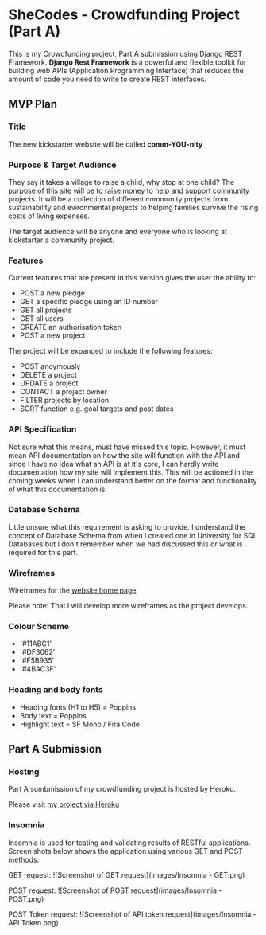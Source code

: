 # **SheCodes - Crowdfunding Project (Part A)**

This is my Crowdfunding project, Part A submission using Django REST Framework. **Django Rest Framework** is a powerful and flexible toolkit for building web APIs (Application Programming Interface) that reduces the amount of code you need to write to create REST interfaces. 

## MVP Plan 

### Title

The new kickstarter website will be called **comm-YOU-nity**

### Purpose & Target Audience

They say it takes a village to raise a child, why stop at one child? The purpose of this site will be to raise money to help and support community projects. It will be a collection of different community projects from sustainability and evironmental projects to helping families survive the rising costs of living expenses.  

The target audience will be anyone and everyone who is looking at kickstarter a community project. 

### Features

Current features that are present in this version gives the user the ability to:
- POST a new pledge
- GET a specific pledge using an ID number
- GET all projects
- GET all users
- CREATE an authorisation token
- POST a new project

The project will be expanded to include the following features: 
- POST anoymously 
- DELETE a project
- UPDATE a project
- CONTACT a project owner
- FILTER projects by location 
- SORT function e.g. goal targets and post dates

### API Specification

Not sure what this means, must have missed this topic. However, it must mean API documentation on how the site will function with the API and since I have no idea what an API is at it's core, I can hardly write documentation how my site will implement this. This will be actioned in the coming weeks when I can understand better on the format and functionality of what this documentation is. 

### Database Schema

Little unsure what this requirement is asking to provide. I understand the concept of Database Schema from when I created one in University for SQL Databases but I don't remember when we had discussed this or what is required for this part.  

### Wireframes 

Wireframes for the [website home page](https://balsamiq.cloud/s9m2dw2/p3mlhil)

Please note: That I will develop more wireframes as the project develops. 

### Colour Scheme

- '#11ABC1' 
- '#DF3062'
- '#F5B935' 
- '#4BAC3F'

### Heading and body fonts

- Heading fonts (H1 to H5) = Poppins
- Body text = Poppins 
- Highlight text = SF Mono / Fira Code

## Part A Submission

### Hosting

Part A sumbmission of my crowdfunding project is hosted by Heroku. 

Please visit [my project via Heroku](https://gentle-harbor-58349.herokuapp.com/)

### Insomnia 

Insomnia is used for testing and validating results of RESTful applications. Screen shots below shows the application using various GET and POST methods:

GET request:
![Screenshot of GET request](images/Insomnia - GET.png)

POST request:
![Screenshot of POST request](images/Insomnia - POST.png)

POST Token request:
![Screenshot of API token request](images/Insomnia - API Token.png)
